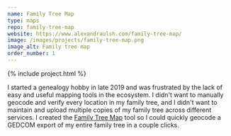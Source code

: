 ```yaml
---
name: Family Tree Map
type: maps
repo: family-tree-map
website: https://www.alexandraulsh.com/family-tree-map/
image: /images/projects/family-tree-map.png
image_alt: Family tree map
order_number: 1
---
```


{% include project.html %}

I started a genealogy hobby in late 2019 and was frustrated by the lack of easy and useful mapping tools in the ecosystem. I didn't want to manually geocode and verify every location in my family tree, and I didn't want to maintain and upload multiple copies of my family tree across different services. I created the [Family Tree Map](https://www.alexandraulsh.com/family-tree-map/) tool so I could quickly geocode a GEDCOM export of my entire family tree in a couple clicks.